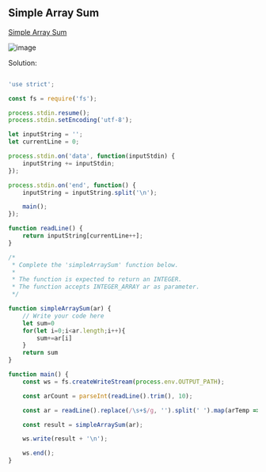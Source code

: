 ## Simple Array Sum
[ Simple Array Sum ](https://www.hackerrank.com/challenges/simple-array-sum/problem)

![image](https://user-images.githubusercontent.com/72649014/163767807-944dca39-c675-494e-98ad-4050312593bb.png)


Solution:
```js

'use strict';

const fs = require('fs');

process.stdin.resume();
process.stdin.setEncoding('utf-8');

let inputString = '';
let currentLine = 0;

process.stdin.on('data', function(inputStdin) {
    inputString += inputStdin;
});

process.stdin.on('end', function() {
    inputString = inputString.split('\n');

    main();
});

function readLine() {
    return inputString[currentLine++];
}

/*
 * Complete the 'simpleArraySum' function below.
 *
 * The function is expected to return an INTEGER.
 * The function accepts INTEGER_ARRAY ar as parameter.
 */

function simpleArraySum(ar) {
    // Write your code here
    let sum=0
    for(let i=0;i<ar.length;i++){
        sum+=ar[i]
    }
    return sum
}

function main() {
    const ws = fs.createWriteStream(process.env.OUTPUT_PATH);

    const arCount = parseInt(readLine().trim(), 10);

    const ar = readLine().replace(/\s+$/g, '').split(' ').map(arTemp => parseInt(arTemp, 10));

    const result = simpleArraySum(ar);

    ws.write(result + '\n');

    ws.end();
}


```
